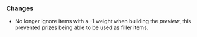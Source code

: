 ### Changes
- No longer ignore items with a -1 weight when building the *preview*, this prevented prizes being able to be used as filler items.